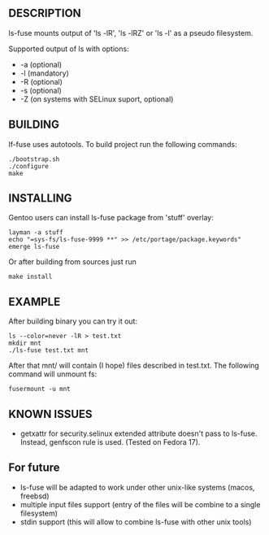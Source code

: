## DESCRIPTION

ls-fuse mounts output of 'ls -lR', 'ls -lRZ' or 'ls -l' as a pseudo filesystem.

Supported output of ls with options:

* -a (optional)
* -l (mandatory)
* -R (optional)
* -s (optional)
* -Z (on systems with SELinux suport, optional)

## BUILDING

lf-fuse uses autotools. To build project run the following commands:

	./bootstrap.sh
	./configure
	make

## INSTALLING

Gentoo users can install ls-fuse package from 'stuff' overlay:

	layman -a stuff
	echo "=sys-fs/ls-fuse-9999 **" >> /etc/portage/package.keywords"
	emerge ls-fuse

Or after building from sources just run

	make install

## EXAMPLE

After building binary you can try it out:

	ls --color=never -lR > test.txt
	mkdir mnt
	./ls-fuse test.txt mnt

After that mnt/ will contain (I hope) files described in test.txt. The
following command will unmount fs:

	fusermount -u mnt

## KNOWN ISSUES

* getxattr for security.selinux extended attribute doesn't pass to ls-fuse.
  Instead, genfscon rule is used. (Tested on Fedora 17).

## For future

* ls-fuse will be adapted to work under other unix-like systems (macos, freebsd)
* multiple input files support (entry of the files will be combine to a single
  filesystem)
* stdin support (this will allow to combine ls-fuse with other unix tools)
